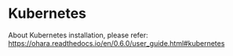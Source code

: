# Kubernetes

About Kubernetes installation, please refer: https://ohara.readthedocs.io/en/0.6.0/user_guide.html#kubernetes